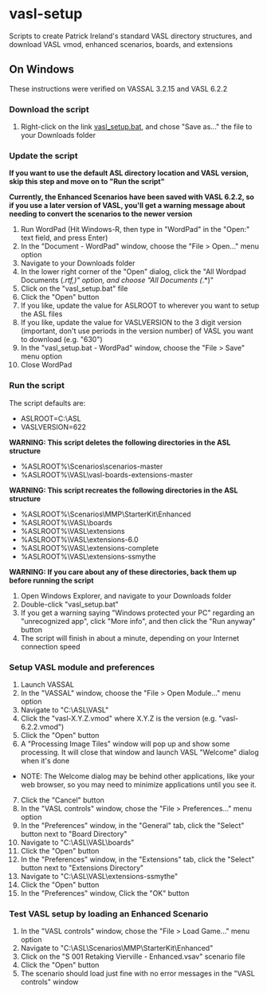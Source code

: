# vasl-setup
Scripts to create Patrick Ireland's standard VASL directory structures, and download VASL vmod, enhanced scenarios, boards, and extensions

## On Windows
These instructions were verified on VASSAL 3.2.15 and VASL 6.2.2

### Download the script
1. Right-click on the link [vasl_setup.bat](https://raw.githubusercontent.com/ssmythe/vasl-setup/master/vasl_setup.bat), and chose "Save as..." the file to your Downloads folder

### Update the script
**If you want to use the default ASL directory location and VASL version, skip this step and move on to "Run the script"**

**Currently, the Enhanced Scenarios have been saved with VASL 6.2.2, so if you use a later version of VASL,
you'll get a warning message about needing to convert the scenarios to the newer version**

1. Run WordPad (Hit Windows-R, then type in "WordPad" in the "Open:" text field, and press Enter)
2. In the "Document - WordPad" window, choose the "File > Open..." menu option
3. Navigate to your Downloads folder
4. In the lower right corner of the "Open" dialog, click the "All Wordpad Documents (*.rtf,)" option, and choose "All Documents (*.*)"
5. Click on the "vasl_setup.bat" file
6. Click the "Open" button
7. If you like, update the value for ASLROOT to wherever you want to setup the ASL files
8. If you like, update the value for VASLVERSION to the 3 digit version (important, don't use periods in the version number) of VASL you want to download (e.g. "630")
9. In the "vasl_setup.bat - WordPad" window, choose the "File > Save" menu option
10. Close WordPad

### Run the script

The script defaults are:

* ASLROOT=C:\ASL
* VASLVERSION=622

**WARNING: This script deletes the following directories in the ASL structure**

* %ASLROOT%\Scenarios\scenarios-master
* %ASLROOT%\VASL\vasl-boards-extensions-master

**WARNING: This script recreates the following directories in the ASL structure**

* %ASLROOT%\Scenarios\MMP\StarterKit\Enhanced
* %ASLROOT%\VASL\boards
* %ASLROOT%\VASL\extensions
* %ASLROOT%\VASL\extensions-6.0
* %ASLROOT%\VASL\extensions-complete
* %ASLROOT%\VASL\extensions-ssmythe

**WARNING: If you care about any of these directories, back them up before running the script**

1. Open Windows Explorer, and navigate to your Downloads folder
2. Double-click "vasl_setup.bat"
3. If you get a warning saying "Windows protected your PC" regarding an "unrecognized app", click "More info",
and then click the "Run anyway" button
4. The script will finish in about a minute, depending on your Internet connection speed

### Setup VASL module and preferences
1. Launch VASSAL
2. In the "VASSAL" window, choose the "File > Open Module..." menu option
3. Navigate to "C:\ASL\VASL"
4. Click the "vasl-X.Y.Z.vmod" where X.Y.Z is the version (e.g. "vasl-6.2.2.vmod")
5. Click the "Open" button
6. A "Processing Image Tiles" window will pop up and show some processing.  It will close that window and launch VASL "Welcome" dialog when it's done
  * NOTE: The Welcome dialog may be behind other applications, like your web browser, so you may need to minimize applications until you see it. 
7. Click the "Cancel" button
8. In the "VASL controls" window, chose the "File > Preferences..." menu option
9. In the "Preferences" window, in the "General" tab, click the "Select" button next to "Board Directory"
10. Navigate to "C:\ASL\VASL\boards"
11. Click the "Open" button
12. In the "Preferences" window, in the "Extensions" tab, click the "Select" button next to "Extensions Directory"
13. Navigate to "C:\ASL\VASL\extensions-ssmythe"
14. Click the "Open" button
15. In the "Preferences" window, Click the "OK" button

### Test VASL setup by loading an Enhanced Scenario
1. In the "VASL controls" window, chose the "File > Load Game..." menu option
2. Navigate to "C:\ASL\Scenarios\MMP\StarterKit\Enhanced"
3. Click on the "S 001 Retaking Vierville - Enhanced.vsav" scenario file
4. Click the "Open" button
5. The scenario should load just fine with no error messages in the "VASL controls" window
